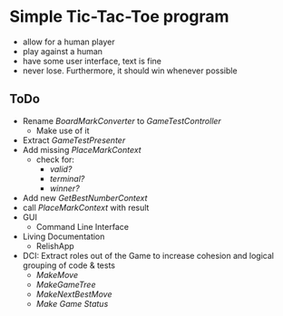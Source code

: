 # Simple Tic-Tac-Toe program

- allow for a human player
- play against a human
- have some user interface, text is fine
- never lose.  Furthermore, it should win whenever possible


## ToDo

- Rename _BoardMarkConverter_ to _GameTestController_
  - Make use of it
- Extract _GameTestPresenter_
- Add missing _PlaceMarkContext_
  - check for:
     - _valid?_
     - _terminal?_
     - _winner?_
- Add new _GetBestNumberContext_
 - call _PlaceMarkContext_ with result
- GUI
  - Command Line Interface
- Living Documentation
  - RelishApp
- DCI: Extract roles out of the Game to increase cohesion and logical grouping of code & tests
  - _MakeMove_
  - _MakeGameTree_
  - _MakeNextBestMove_
  - _Make Game Status_
